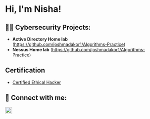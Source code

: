 <h1>Hi, I'm Nisha! </h1>

<h2>👨‍💻 Cybersecurity Projects:</h2>

- <b>Active Directory Home lab</b> (https://github.com/joshmadakor1/Algorithms-Practice)
- <b>Nessus Home lab</b> (https://github.com/joshmadakor1/Algorithms-Practice)


<h2>Certification</h2>

- [Certified Ethical Hacker](https://www.youtube.com/watch?v=a83ASGn_V_s)


<h2> 🤳 Connect with me:</h2>


[<img align="left" alt="Nishashah | LinkedIn" width="22px" src="https://cdn.jsdelivr.net/npm/simple-icons@v3/icons/linkedin.svg" />][linkedin]


[linkedin]: [https://linkedin.com/in/nishashah24]
